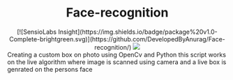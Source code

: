  <h1 align="center"> Face-recognition </h1>
<center>
[![SensioLabs Insight](https://img.shields.io/badge/package%20v1.0-Complete-brightgreen.svg)](https://github.com/DevelopedByAnurag/Face-recognition/)    <a href=''><img src='https://img.shields.io/badge/Donation-Payumoney-green.svg' /></a></div> 
</center>
Creating a custom box on photo using OpenCv and Python this script works on the live algorithm where image is scanned using camera and a live box is genrated on the persons face
